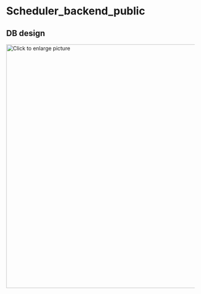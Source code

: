 # Scheduler_backend_public
## DB design

<a href="https://drive.google.com/uc?export=view&id=1zMvOmEYGjFiee2VKsFlzh7rCElFuZSo0"><img src="https://drive.google.com/uc?export=view&id=<FILEID>" style="width: 650px; max-width: 100%; height: auto" title="Click to enlarge picture" />


